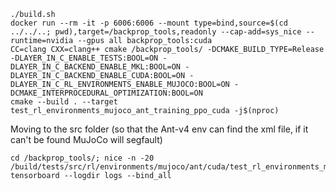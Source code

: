 ```
./build.sh
docker run --rm -it -p 6006:6006 --mount type=bind,source=$(cd ../../..; pwd),target=/backprop_tools,readonly --cap-add=sys_nice --runtime=nvidia --gpus all backprop_tools:cuda
CC=clang CXX=clang++ cmake /backprop_tools/ -DCMAKE_BUILD_TYPE=Release -DLAYER_IN_C_ENABLE_TESTS:BOOL=ON -DLAYER_IN_C_BACKEND_ENABLE_MKL:BOOL=ON -DLAYER_IN_C_BACKEND_ENABLE_CUDA:BOOL=ON -DLAYER_IN_C_RL_ENVIRONMENTS_ENABLE_MUJOCO:BOOL=ON -DCMAKE_INTERPROCEDURAL_OPTIMIZATION:BOOL=ON
cmake --build . --target test_rl_environments_mujoco_ant_training_ppo_cuda -j$(nproc)
```
Moving to the src folder (so that the Ant-v4 env can find the xml file, if it can't be found MuJoCo will segfault)
```
cd /backprop_tools/; nice -n -20 /build/tests/src/rl/environments/mujoco/ant/cuda/test_rl_environments_mujoco_ant_training_ppo_cuda
tensorboard --logdir logs --bind_all
```
